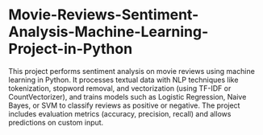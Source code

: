 # Movie-Reviews-Sentiment-Analysis-Machine-Learning-Project-in-Python
This project performs sentiment analysis on movie reviews using machine learning in Python. It processes textual data with NLP techniques like tokenization, stopword removal, and vectorization (using TF-IDF or CountVectorizer), and trains models such as Logistic Regression, Naive Bayes, or SVM to classify reviews as positive or negative. The project includes evaluation metrics (accuracy, precision, recall) and allows predictions on custom input.
